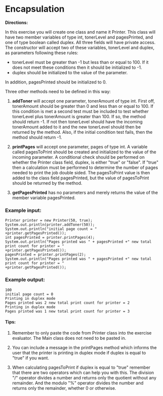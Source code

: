 # Encapsulation

**Directions:**

In this exercise you will create one class and name it Printer. This class will have two member variables of type int,
tonerLevel and pagesPrinted, and one of type boolean called duplex. All three fields will have private access. The
constructor will accept two of these variables, tonerLevel and duplex, as parameters following these rules:

* tonerLevel must be greater than -1 but less than or equal to 100. If it does not meet these conditions then it should
  be initialized to -1.
* duplex should be initialized to the value of the parameter.

In addition, pagesPrinted should be initialized to 0.

Three other methods need to be defined in this way:

1) **addToner** will accept one parameter, tonerAmount of type int. First off, tonerAmount should be greater than 0 and
   less
   than or equal to 100. If this condition is met a second test must be included to test whether tonerLevel plus
   tonerAmount is greater than 100. If so, the method should return -1. If not then tonerLevel should have the incoming
   tonerAmount added to it and the new tonerLevel should then be returned by the method. Also, if the initial condition
   test fails, then the method should return -1.

2) **printPages** will accept one parameter, pages of type int. A variable called pagesToPrint should be created and
   initialized to the value of the incoming parameter. A conditional check should be performed on whether the Printer
   class
   field, duplex, is either "true" or "false". If "true" then a calculation must be performed to determine the number of
   pages needed to print the job double sided. The pagesToPrint value is then added to the class field pagesPrinted, but
   the value of pagesToPrint should be returned by the method.

3) **getPagesPrinted** has no parameters and merely returns the value of the member variable pagesPrinted.

### Example input:

```
Printer printer = new Printer(50, true);
System.out.println(printer.addToner(50));
System.out.println("initial page count = " +printer.getPagesPrinted());
int pagesPrinted = printer.printPages(4);
System.out.println("Pages printed was " + pagesPrinted +" new total print count for printer = "
+printer.getPagesPrinted());
pagesPrinted = printer.printPages(2);
System.out.println("Pages printed was " + pagesPrinted +" new total print count for printer = "
+printer.getPagesPrinted());
```

### Example output:

```
100
initial page count = 0
Printing in duplex mode
Pages printed was 2 new total print count for printer = 2
Printing in duplex mode
Pages printed was 1 new total print count for printer = 3
```

#### Tips:

1) Remember to only paste the code from Printer class into the exercise evaluator. The Main class does not need to be
   pasted in.

2) You can include a message in the printPages method which informs the user that the printer is printing in duplex mode
   if
   duplex is equal to "true" if you want.

3) When calculating pagesToPrint if duplex is equal to "true" remember that there are two operators which can help you
   with
   this. The division "/" operator divides a number and returns only the quotient without any remainder. And the
   modulo "%"
   operator divides the number and returns only the remainder, whether 0 or otherwise.